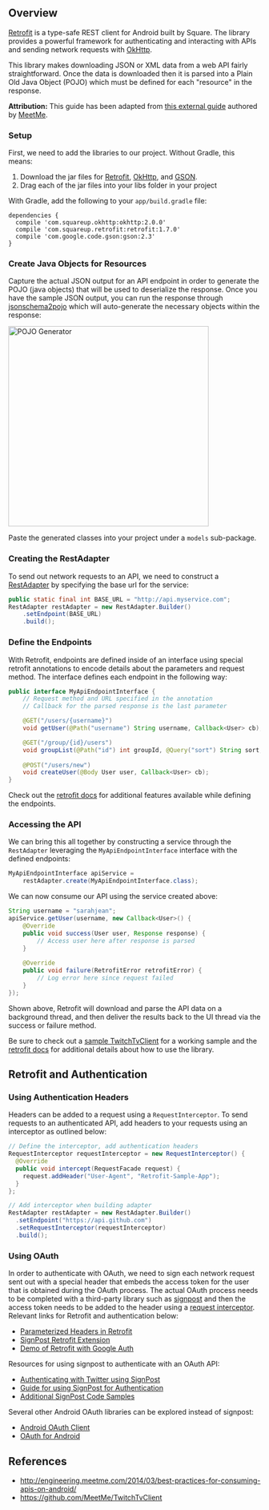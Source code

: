 ## Overview

[Retrofit](http://square.github.io/retrofit/) is a type-safe REST client for Android built by Square. The library provides a powerful framework for authenticating and interacting with APIs and sending network requests with [OkHttp](http://square.github.io/okhttp/).

This library makes downloading JSON or XML data from a web API fairly straightforward. Once the data is downloaded then it is parsed into a Plain Old Java Object (POJO) which must be defined for each "resource" in the response. 

**Attribution:** This guide has been adapted from [this external guide](http://engineering.meetme.com/2014/03/best-practices-for-consuming-apis-on-android/) authored by [MeetMe](http://www.meetme.com/). 

### Setup

First, we need to add the libraries to our project. Without Gradle, this means:

1. Download the jar files for [Retrofit](https://github.com/square/retrofit), [OkHttp](https://github.com/square/okhttp), and [GSON](https://code.google.com/p/google-gson/).
2. Drag each of the jar files into your libs folder in your project

With Gradle, add the following to your `app/build.gradle` file:

```
dependencies {
  compile 'com.squareup.okhttp:okhttp:2.0.0'
  compile 'com.squareup.retrofit:retrofit:1.7.0'
  compile 'com.google.code.gson:gson:2.3'
}
```

### Create Java Objects for Resources

Capture the actual JSON output for an API endpoint in order to generate the POJO (java objects) that will be used to deserialize the response. Once you have the sample JSON output, you can run the response through [jsonschema2pojo](http://www.jsonschema2pojo.org/) which will auto-generate the necessary objects within the response:

<img src="http://i.imgur.com/DG4TAB2.png" width="400" alt="POJO Generator" />

Paste the generated classes into your project under a `models` sub-package.

### Creating the RestAdapter

To send out network requests to an API, we need to construct a [RestAdapter](http://square.github.io/retrofit/javadoc/retrofit/RestAdapter.html) by specifying the base url for the service:

```java
public static final int BASE_URL = "http://api.myservice.com";
RestAdapter restAdapter = new RestAdapter.Builder()
    .setEndpoint(BASE_URL)
    .build();
```

### Define the Endpoints

With Retrofit, endpoints are defined inside of an interface using special retrofit annotations to encode details about the parameters and request method. The interface defines each endpoint in the following way:

```java
public interface MyApiEndpointInterface {
    // Request method and URL specified in the annotation
    // Callback for the parsed response is the last parameter

    @GET("/users/{username}")
    void getUser(@Path("username") String username, Callback<User> cb);

    @GET("/group/{id}/users")
    void groupList(@Path("id") int groupId, @Query("sort") String sort, Callback<List<User>> cb);
 
    @POST("/users/new")
    void createUser(@Body User user, Callback<User> cb);
}
```

Check out the [retrofit docs](http://square.github.io/retrofit/) for additional features available while defining the endpoints.

### Accessing the API

We can bring this all together by constructing a service through the `RestAdapter` leveraging the `MyApiEndpointInterface` interface with the defined endpoints:

```java
MyApiEndpointInterface apiService = 
    restAdapter.create(MyApiEndpointInterface.class);
```

We can now consume our API using the service created above:

```java
String username = "sarahjean";
apiService.getUser(username, new Callback<User>() {
    @Override
    public void success(User user, Response response) {
        // Access user here after response is parsed
    }
 
    @Override
    public void failure(RetrofitError retrofitError) {
        // Log error here since request failed
    }
});
```

Shown above, Retrofit will download and parse the API data on a background thread, and then deliver the results back to the UI thread via the success or failure method. 

Be sure to check out a [sample TwitchTvClient](https://github.com/MeetMe/TwitchTvClient) for a working sample and the [retrofit docs](http://square.github.io/retrofit/) for additional details about how to use the library.

## Retrofit and Authentication

### Using Authentication Headers

Headers can be added to a request using a `RequestInterceptor`. To send requests to an authenticated API, add headers to your requests using an interceptor as outlined below:

```java
// Define the interceptor, add authentication headers
RequestInterceptor requestInterceptor = new RequestInterceptor() {
  @Override
  public void intercept(RequestFacade request) {
    request.addHeader("User-Agent", "Retrofit-Sample-App");
  }
};

// Add interceptor when building adapter
RestAdapter restAdapter = new RestAdapter.Builder()
  .setEndpoint("https://api.github.com")
  .setRequestInterceptor(requestInterceptor)
  .build();
```

### Using OAuth

In order to authenticate with OAuth, we need to sign each network request sent out with a special header that embeds the access token for the user that is obtained during the OAuth process. The actual OAuth process needs to be completed with a third-party library such as [signpost](https://code.google.com/p/oauth-signpost/) and then the access token needs to be added to the header using a [request interceptor](https://github.com/square/retrofit/issues/316). Relevant links for Retrofit and authentication below:

 * [Parameterized Headers in Retrofit](http://stackoverflow.com/a/20493369/313399)
 * [SignPost Retrofit Extension](https://github.com/pakerfeldt/signpost-retrofit)
 * [Demo of Retrofit with Google Auth](https://github.com/bkiers/retrofit-oauth)

Resources for using signpost to authenticate with an OAuth API:

 * [Authenticating with Twitter using SignPost](http://blog.doityourselfandroid.com/2011/02/13/guide-to-integrating-twitter-android-application/)
 * [Guide for using SignPost for Authentication](http://nilvec.com/implementing-client-side-oauth-on-android.html)
 * [Additional SignPost Code Samples](https://github.com/mttkay/signpost-examples)

Several other Android OAuth libraries can be explored instead of signpost:

 * [Android OAuth Client](https://github.com/wuman/android-oauth-client)
 * [OAuth for Android](https://github.com/novoda/oauth_for_android)

## References

 * <http://engineering.meetme.com/2014/03/best-practices-for-consuming-apis-on-android/>
 * <https://github.com/MeetMe/TwitchTvClient>